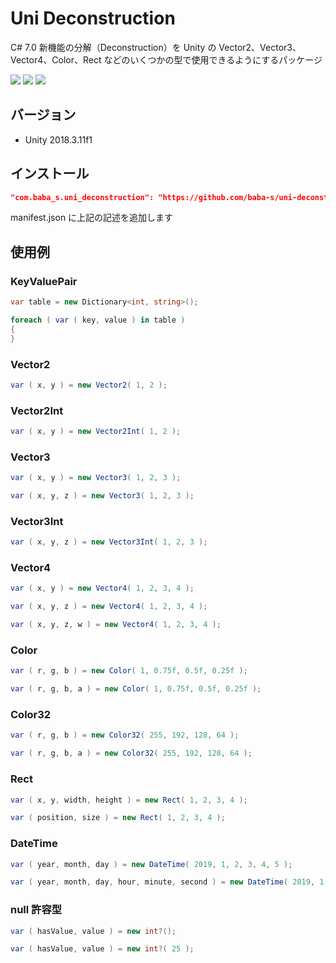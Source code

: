 # Uni Deconstruction

C# 7.0 新機能の分解（Deconstruction）を Unity の Vector2、Vector3、Vector4、Color、Rect などのいくつかの型で使用できるようにするパッケージ

![](https://img.shields.io/badge/Unity-2018.3%2B-red.svg)
![](https://img.shields.io/badge/.NET-4.x-orange.svg)
[![](https://img.shields.io/github/license/baba-s/uni-deconstruction.svg)](https://github.com/baba-s/uni-deconstruction/blob/master/LICENSE)

## バージョン

- Unity 2018.3.11f1

## インストール

```json
"com.baba_s.uni_deconstruction": "https://github.com/baba-s/uni-deconstruction.git"
```

manifest.json に上記の記述を追加します  

## 使用例

### KeyValuePair

```cs
var table = new Dictionary<int, string>();

foreach ( var ( key, value ) in table )
{
}
```

### Vector2

```cs
var ( x, y ) = new Vector2( 1, 2 );
```

### Vector2Int

```cs
var ( x, y ) = new Vector2Int( 1, 2 );
```

### Vector3

```cs
var ( x, y ) = new Vector3( 1, 2, 3 );
```

```cs
var ( x, y, z ) = new Vector3( 1, 2, 3 );
```

### Vector3Int

```cs
var ( x, y, z ) = new Vector3Int( 1, 2, 3 );
```

### Vector4

```cs
var ( x, y ) = new Vector4( 1, 2, 3, 4 );
```

```cs
var ( x, y, z ) = new Vector4( 1, 2, 3, 4 );
```

```cs
var ( x, y, z, w ) = new Vector4( 1, 2, 3, 4 );
```

### Color

```cs
var ( r, g, b ) = new Color( 1, 0.75f, 0.5f, 0.25f );
```

```cs
var ( r, g, b, a ) = new Color( 1, 0.75f, 0.5f, 0.25f );
```

### Color32

```cs
var ( r, g, b ) = new Color32( 255, 192, 128, 64 );
```

```cs
var ( r, g, b, a ) = new Color32( 255, 192, 128, 64 );
```

### Rect

```cs
var ( x, y, width, height ) = new Rect( 1, 2, 3, 4 );
```

```cs
var ( position, size ) = new Rect( 1, 2, 3, 4 );
```

### DateTime

```cs
var ( year, month, day ) = new DateTime( 2019, 1, 2, 3, 4, 5 );
```

```cs
var ( year, month, day, hour, minute, second ) = new DateTime( 2019, 1, 2, 3, 4, 5 );
```

### null 許容型

```cs
var ( hasValue, value ) = new int?();
```

```cs
var ( hasValue, value ) = new int?( 25 );
```